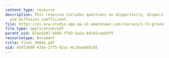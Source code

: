 ```yaml
---
content_type: resource
description: This resource includes questions on dispersivity, dispersion coefficient,
  and diffusion coefficient.
file: https://ol-ocw-studio-app-qa.s3.amazonaws.com/courses/1-72-groundwater-hydrology-fall-2005/45472609433e277592ac4c10aa0d5cb5_final_20041.pdf
file_type: application/pdf
parent_uid: b7ae3287-bb66-f7d3-5a1a-6d192ceeb6f5
resourcetype: Document
title: final_20041.pdf
uid: 45472609-433e-2775-92ac-4c10aa0d5cb5
---
```

